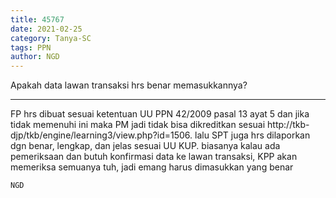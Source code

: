 ```yaml
---
title: 45767
date: 2021-02-25
category: Tanya-SC
tags: PPN
author: NGD
---
```


Apakah data lawan transaksi hrs benar memasukkannya?

---

FP hrs dibuat sesuai ketentuan UU PPN 42/2009 pasal 13 ayat 5 dan jika tidak memenuhi ini maka PM jadi tidak bisa dikreditkan sesuai http://tkb-djp/tkb/engine/learning3/view.php?id=1506. lalu SPT juga hrs dilaporkan dgn benar, lengkap, dan jelas sesuai UU KUP. biasanya kalau ada pemeriksaan dan butuh konfirmasi data ke lawan transaksi, KPP akan memeriksa semuanya tuh, jadi emang harus dimasukkan yang benar

`NGD`

